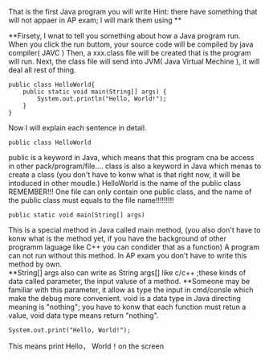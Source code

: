 That is the first Java program you will write
Hint: there have something that will not appaer in AP exam; I will mark them using **

**Firsety, I wnat to tell you something about how a Java program run.
  When you click the run buttom, your source code will be compiled by java compiler( JAVC )
  Then, a xxx.class file will be created that is the program will run.
  Next, the class file will send into JVM( Java Virtual Mechine ), it will deal all rest of thing.
  


```
public class HelloWorld{
    public static void main(String[] args) {
        System.out.println("Hello, World!");
    }
}
```

Now I will explain each sentence in detail.
```
public class HelloWorld
```
public is a keyword in Java, which means that this program cna be access in other pack/program/file....
class is also a keyword in Java which menas to create a class (you don't have to konw what is that right now, it will be intoduced in other moudle.)
HelloWorld is the name of the public class 
REMEMBER!!! One file can only contain one public class, and the name of the public class must equals to the file name!!!!!!!!!
```
public static void main(String[] args)
```
This is a special method in Java called main method, (you also don't have to konw what is the method yet, 
if you have the background of other programm laguage like C++ you can condider that as a function) 
A program can not run without this method.
In AP exam you don't have to write this method by own.  
**String[] args also can write as String args[] like c/c++ ;these kinds of data called parameter, the input valuse of a method.
**Someone may be familiar with this parameter, it allow as type the input in cmd/consle which make the debug more convenient.
void is a data type in Java directing meaning is "nothing"; you have to konw that each function must retun a value, void data type
means return "nothing".
```
System.out.print("Hello, World!");
```
This means print Hello， World！on the screen
